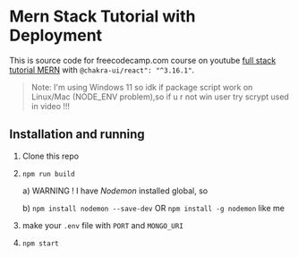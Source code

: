 # Mern Stack Tutorial with Deployment

This is source code for freecodecamp.com course on youtube [full stack tutorial MERN](https://www.youtube.com/watch?v=O3BUHwfHf84) with `@chakra-ui/react": "^3.16.1"`.

>Note: I'm using Windows 11 so idk if package script work on Linux/Mac (NODE_ENV problem),so if u r not win user try scrypt used in video !!! 

## Installation and running

1. Clone this repo
   
3. `npm run build`

   a)  WARNING ! I have *Nodemon* installed global, so
   
   b) `npm install nodemon --save-dev` OR `npm install -g nodemon` like me
   
4. make your `.env` file with `PORT` and `MONGO_URI`
   
6. `npm start`

